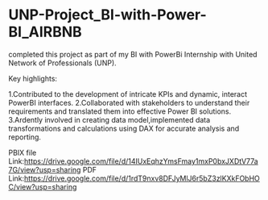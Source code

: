 # UNP-Project_BI-with-Power-BI_AIRBNB

completed this project as part of my BI with PowerBi Internship with United Network of Professionals (UNP).


Key highlights:

1.Contributed to the development of intricate KPIs and dynamic, interact PowerBI interfaces.
2.Collaborated with stakeholders to understand their requirements and translated them into effective Power BI solutions.
3.Ardently involved in creating data model,implemented data transformations and calculations using DAX for accurate analysis and reporting.

PBIX file Link:https://drive.google.com/file/d/14IUxEqhzYmsFmay1mxP0bxJXDtV77a7G/view?usp=sharing
PDF Link:https://drive.google.com/file/d/1rdT9nxv8DFJyMlJ6r5bZ3zlKXkFObHOC/view?usp=sharing
